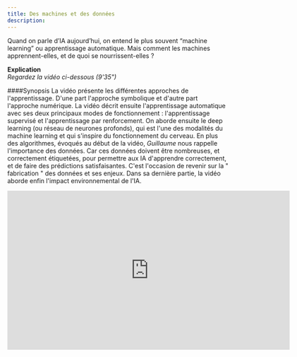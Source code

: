 ```yaml
---
title: Des machines et des données
description:
---
```


Quand on parle d’IA aujourd’hui, on entend le plus souvent “machine learning” ou apprentissage automatique. Mais comment les machines apprennent-elles, et de quoi se nourrissent-elles ?

**Explication**  
_Regardez la vidéo ci-dessous (9'35")_

####Synopsis
La vidéo présente les différentes approches de l'apprentissage. D'une part l'approche symbolique et d'autre part l'approche numérique.
La vidéo décrit ensuite l'apprentissage automatique avec ses deux principaux modes de fonctionnement : l'apprentissage supervisé et l'apprentissage par renforcement. On aborde ensuite le deep learning (ou réseau de neurones profonds), qui est l'une des modalités du machine learning et qui s'inspire du fonctionnement du cerveau.
En plus des algorithmes, évoqués au début de la vidéo, _Guillaume_ nous rappelle l'importance des données. Car ces données doivent être nombreuses, et correctement étiquetées, pour permettre aux IA d'apprendre correctement, et de faire des prédictions satisfaisantes. C'est l'occasion de revenir sur la " fabrication " des données et ses enjeux.
Dans sa dernière partie, la vidéo aborde enfin l'impact environnemental de l'IA.


<center><iframe width="640" height="360" src="https://www.youtube.com/embed/XD6fvv7ldA8?rel=0&showinfo=0&cc_load_policy=1&hl=fr&modestbranding=1" frameborder="0" allowfullscreen></iframe></center>
